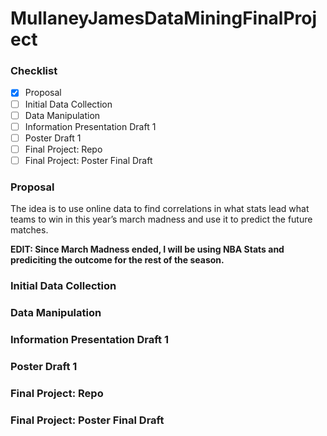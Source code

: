 # MullaneyJamesDataMiningFinalProject

### Checklist
- [x] Proposal
- [ ] Initial Data Collection
- [ ] Data Manipulation
- [ ] Information Presentation Draft 1
- [ ] Poster Draft 1
- [ ] Final Project: Repo
- [ ] Final Project: Poster Final Draft

### Proposal

The idea is to use online data to find correlations in what stats lead what teams to win in this year’s march madness and use it to predict the future matches.

**EDIT: Since March Madness ended, I will be using NBA Stats and prediciting the outcome for the rest of the season.**

### Initial Data Collection

### Data Manipulation

### Information Presentation Draft 1

### Poster Draft 1

### Final Project: Repo

### Final Project: Poster Final Draft


